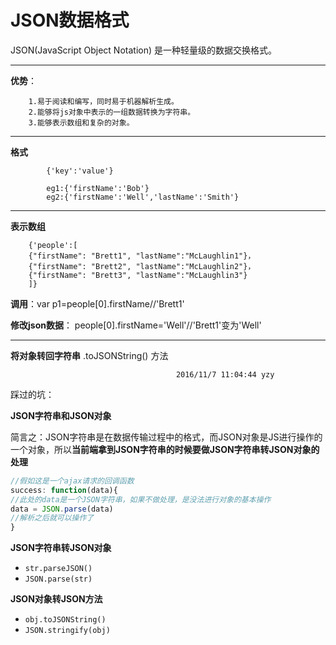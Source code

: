 # JSON数据格式 #

JSON(JavaScript Object Notation) 是一种轻量级的数据交换格式。

---

**优势**：

        1.易于阅读和编写，同时易于机器解析生成。
        2.能够将js对象中表示的一组数据转换为字符串。
        3.能够表示数组和复杂的对象。
****
**格式**

            {'key':'value'}

            eg1:{'firstName':'Bob'}
            eg2:{'firstName':'Well','lastName':'Smith'} 


----------
**表示数组**

        {'people':[
        {"firstName": "Brett1", "lastName":"McLaughlin1"}，
        {"firstName": "Brett2", "lastName":"McLaughlin2"}，
        {"firstName": "Brett3", "lastName":"McLaughlin3"}
        ]}  
**调用**：var p1=people[0].firstName//'Brett1'

**修改json数据**： people[0].firstName='Well'//'Brett1'变为'Well'

****
**将对象转回字符串**  .toJSONString()       方法





                                         2016/11/7 11:04:44 yzy

踩过的坑：

**JSON字符串和JSON对象**

简言之：JSON字符串是在数据传输过程中的格式，而JSON对象是JS进行操作的一个对象，所以**当前端拿到JSON字符串的时候要做JSON字符串转JSON对象的处理**


```js
//假如这是一个ajax请求的回调函数
success: function(data){
//此处的data是一个JSON字符串，如果不做处理，是没法进行对象的基本操作
data = JSON.parse(data)
//解析之后就可以操作了
}

```

**JSON字符串转JSON对象**

* `str.parseJSON()`
* `JSON.parse(str)`

**JSON对象转JSON方法**

* `obj.toJSONString()`
* `JSON.stringify(obj)`